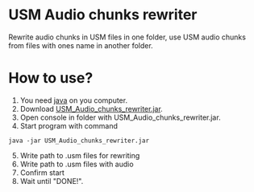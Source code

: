 # USM Audio chunks rewriter
Rewrite audio chunks in USM files in one folder, use USM audio chunks from files with ones name in another folder.
# How to use?
1. You need [java](https://www.java.com/download/) on you computer.
2. Download [USM_Audio_chunks_rewriter.jar](https://github.com/guzenco/USM_Audio_chunks_rewriter/releases/tag/1.0).
3. Open console in folder with USM_Audio_chunks_rewriter.jar.
4. Start program with command
```
java -jar USM_Audio_chunks_rewriter.jar
```
5. Write path to .usm files for rewriting
6. Write path to .usm files with audio
7. Confirm start
8. Wait until "DONE!".
